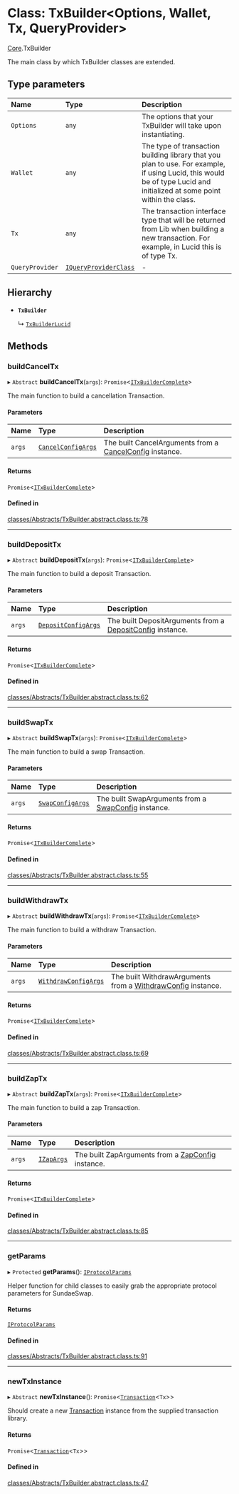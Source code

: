 # Class: TxBuilder<Options, Wallet, Tx, QueryProvider\>

[Core](../modules/Core.md).TxBuilder

The main class by which TxBuilder classes are extended.

## Type parameters

| Name | Type | Description |
| :------ | :------ | :------ |
| `Options` | `any` | The options that your TxBuilder will take upon instantiating. |
| `Wallet` | `any` | The type of transaction building library that you plan to use. For example, if using Lucid, this would be of type Lucid and initialized at some point within the class. |
| `Tx` | `any` | The transaction interface type that will be returned from Lib when building a new transaction. For example, in Lucid this is of type Tx. |
| `QueryProvider` | [`IQueryProviderClass`](../interfaces/Core.IQueryProviderClass.md) | - |

## Hierarchy

- **`TxBuilder`**

  ↳ [`TxBuilderLucid`](Extensions.TxBuilderLucid.md)

## Methods

### buildCancelTx

▸ `Abstract` **buildCancelTx**(`args`): `Promise`<[`ITxBuilderComplete`](../interfaces/Core.ITxBuilderComplete.md)\>

The main function to build a cancellation Transaction.

#### Parameters

| Name | Type | Description |
| :------ | :------ | :------ |
| `args` | [`CancelConfigArgs`](../interfaces/Core.CancelConfigArgs.md) | The built CancelArguments from a [CancelConfig](Core.CancelConfig.md) instance. |

#### Returns

`Promise`<[`ITxBuilderComplete`](../interfaces/Core.ITxBuilderComplete.md)\>

#### Defined in

[classes/Abstracts/TxBuilder.abstract.class.ts:78](https://github.com/SundaeSwap-finance/sundae-sdk/blob/main/packages/core/src/classes/Abstracts/TxBuilder.abstract.class.ts#L78)

___

### buildDepositTx

▸ `Abstract` **buildDepositTx**(`args`): `Promise`<[`ITxBuilderComplete`](../interfaces/Core.ITxBuilderComplete.md)\>

The main function to build a deposit Transaction.

#### Parameters

| Name | Type | Description |
| :------ | :------ | :------ |
| `args` | [`DepositConfigArgs`](../interfaces/Core.DepositConfigArgs.md) | The built DepositArguments from a [DepositConfig](Core.DepositConfig.md) instance. |

#### Returns

`Promise`<[`ITxBuilderComplete`](../interfaces/Core.ITxBuilderComplete.md)\>

#### Defined in

[classes/Abstracts/TxBuilder.abstract.class.ts:62](https://github.com/SundaeSwap-finance/sundae-sdk/blob/main/packages/core/src/classes/Abstracts/TxBuilder.abstract.class.ts#L62)

___

### buildSwapTx

▸ `Abstract` **buildSwapTx**(`args`): `Promise`<[`ITxBuilderComplete`](../interfaces/Core.ITxBuilderComplete.md)\>

The main function to build a swap Transaction.

#### Parameters

| Name | Type | Description |
| :------ | :------ | :------ |
| `args` | [`SwapConfigArgs`](../interfaces/Core.SwapConfigArgs.md) | The built SwapArguments from a [SwapConfig](Core.SwapConfig.md) instance. |

#### Returns

`Promise`<[`ITxBuilderComplete`](../interfaces/Core.ITxBuilderComplete.md)\>

#### Defined in

[classes/Abstracts/TxBuilder.abstract.class.ts:55](https://github.com/SundaeSwap-finance/sundae-sdk/blob/main/packages/core/src/classes/Abstracts/TxBuilder.abstract.class.ts#L55)

___

### buildWithdrawTx

▸ `Abstract` **buildWithdrawTx**(`args`): `Promise`<[`ITxBuilderComplete`](../interfaces/Core.ITxBuilderComplete.md)\>

The main function to build a withdraw Transaction.

#### Parameters

| Name | Type | Description |
| :------ | :------ | :------ |
| `args` | [`WithdrawConfigArgs`](../interfaces/Core.WithdrawConfigArgs.md) | The built WithdrawArguments from a [WithdrawConfig](Core.WithdrawConfig.md) instance. |

#### Returns

`Promise`<[`ITxBuilderComplete`](../interfaces/Core.ITxBuilderComplete.md)\>

#### Defined in

[classes/Abstracts/TxBuilder.abstract.class.ts:69](https://github.com/SundaeSwap-finance/sundae-sdk/blob/main/packages/core/src/classes/Abstracts/TxBuilder.abstract.class.ts#L69)

___

### buildZapTx

▸ `Abstract` **buildZapTx**(`args`): `Promise`<[`ITxBuilderComplete`](../interfaces/Core.ITxBuilderComplete.md)\>

The main function to build a zap Transaction.

#### Parameters

| Name | Type | Description |
| :------ | :------ | :------ |
| `args` | [`IZapArgs`](../interfaces/Core.IZapArgs.md) | The built ZapArguments from a [ZapConfig](Core.ZapConfig.md) instance. |

#### Returns

`Promise`<[`ITxBuilderComplete`](../interfaces/Core.ITxBuilderComplete.md)\>

#### Defined in

[classes/Abstracts/TxBuilder.abstract.class.ts:85](https://github.com/SundaeSwap-finance/sundae-sdk/blob/main/packages/core/src/classes/Abstracts/TxBuilder.abstract.class.ts#L85)

___

### getParams

▸ `Protected` **getParams**(): [`IProtocolParams`](../interfaces/Core.IProtocolParams.md)

Helper function for child classes to easily grab the appropriate protocol parameters for SundaeSwap.

#### Returns

[`IProtocolParams`](../interfaces/Core.IProtocolParams.md)

#### Defined in

[classes/Abstracts/TxBuilder.abstract.class.ts:91](https://github.com/SundaeSwap-finance/sundae-sdk/blob/main/packages/core/src/classes/Abstracts/TxBuilder.abstract.class.ts#L91)

___

### newTxInstance

▸ `Abstract` **newTxInstance**(): `Promise`<[`Transaction`](Core.Transaction.md)<`Tx`\>\>

Should create a new [Transaction](Core.Transaction.md) instance from the supplied transaction library.

#### Returns

`Promise`<[`Transaction`](Core.Transaction.md)<`Tx`\>\>

#### Defined in

[classes/Abstracts/TxBuilder.abstract.class.ts:47](https://github.com/SundaeSwap-finance/sundae-sdk/blob/main/packages/core/src/classes/Abstracts/TxBuilder.abstract.class.ts#L47)
